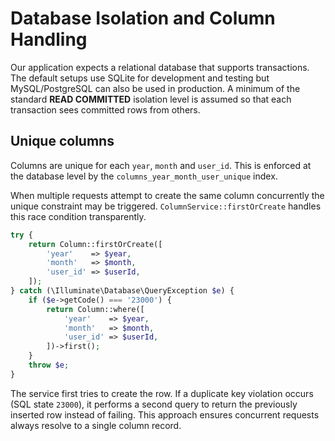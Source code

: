 # Database Isolation and Column Handling

Our application expects a relational database that supports transactions. The default setups use SQLite for development and testing but MySQL/PostgreSQL can also be used in production. A minimum of the standard **READ COMMITTED** isolation level is assumed so that each transaction sees committed rows from others.

## Unique columns

Columns are unique for each `year`, `month` and `user_id`. This is enforced at the database level by the `columns_year_month_user_unique` index.

When multiple requests attempt to create the same column concurrently the unique constraint may be triggered. `ColumnService::firstOrCreate` handles this race condition transparently.

```php
try {
    return Column::firstOrCreate([
        'year'    => $year,
        'month'   => $month,
        'user_id' => $userId,
    ]);
} catch (\Illuminate\Database\QueryException $e) {
    if ($e->getCode() === '23000') {
        return Column::where([
            'year'    => $year,
            'month'   => $month,
            'user_id' => $userId,
        ])->first();
    }
    throw $e;
}
```

The service first tries to create the row. If a duplicate key violation occurs (SQL state `23000`), it performs a second query to return the previously inserted row instead of failing. This approach ensures concurrent requests always resolve to a single column record.
